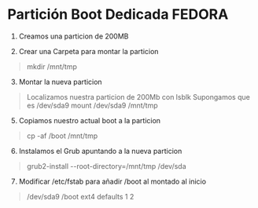 # Partición Boot Dedicada FEDORA

1. Creamos una particion de 200MB

2. Crear una Carpeta para montar la particion
 > mkdir /mnt/tmp

3. Montar la nueva particion
 > Localizamos nuestra particion de 200Mb con lsblk 
 > Supongamos que es /dev/sda9
 > mount /dev/sda9 /mnt/tmp

5. Copiamos nuestro actual boot a la particion
 > cp -af /boot /mnt/tmp

6. Instalamos el Grub apuntando a la nueva particion
 > grub2-install --root-directory=/mnt/tmp /dev/sda

7. Modificar /etc/fstab para añadir /boot al montado al inicio
 > /dev/sda9 /boot		ext4	defaults	1 2
